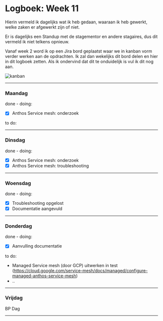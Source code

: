 # Logboek: Week 11

Hierin vermeld ik dagelijks wat ik heb gedaan, waaraan ik heb gewerkt, welke zaken er afgewerkt zijn of niet.

Er is dagelijks een Standup met de stagementor en andere stagaires, dus dit vermeld ik niet telkens opnieuw.

Vanaf week 2 word ik op een Jira bord geplaatst waar we in kanban vorm verder werken aan de opdrachten. Ik zal dan wekelijks dit bord delen en hier in dit logboek zetten. Als ik ondervind dat dit te onduidelijk is vul ik dit nog aan.

![kanban](img/kanban-wx.jpg)

---

### **Maandag**

done - doing:

- [x] Anthos Service mesh: onderzoek

to do:

---

### **Dinsdag**

done - doing:

- [x] Anthos Service mesh: onderzoek
- [x] Anthos Service mesh: troubleshooting

---

### **Woensdag**

done - doing:

- [x] Troubleshooting opgelost
- [x] Documentatie aangevuld

---

### **Donderdag**

done - doing:

- [x] Aanvulling documentatie

to do:

- Managed Service mesh (door GCP) uitwerken in test (<https://cloud.google.com/service-mesh/docs/managed/configure-managed-anthos-service-mesh>)
- ..

---

### **Vrijdag**

BP Dag

---
